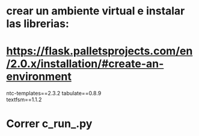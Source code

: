 
# crear un ambiente virtual e instalar las librerias:
# https://flask.palletsprojects.com/en/2.0.x/installation/#create-an-environment

ntc-templates==2.3.2
tabulate==0.8.9     
textfsm==1.1.2 

# Correr c_run_.py
